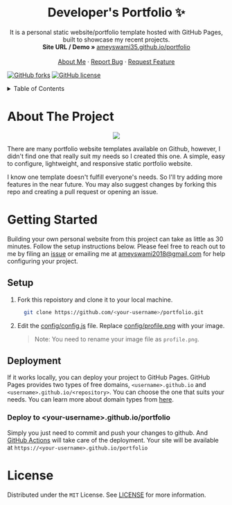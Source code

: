 <!-- PROJECT LOGO -->
<br />
<p align="center">
  <h1 align="center">Developer's Portfolio ✨</h1>

  <p align="center">
    It is a personal static website/portfolio template hosted with GitHub Pages, built to showcase my recent projects.
    <br />
    <strong>Site URL / Demo » </strong>
    <a href="https://ameyswami35.github.io/portfolio/"> ameyswami35.github.io/portfolio</a>
    <br />
    <br />
    <a href="https://ameyswami35.github.io/portfolio/">About Me</a>
    ·
    <a href="https://github.com/ameyswami35/portfolio/issues">Report Bug</a>
    ·
    <a href="https://github.com/ameyswami35/portfolio/issues">Request Feature</a>
  </p>
</p>

[![GitHub forks](https://img.shields.io/github/forks/ameyswami35/portfolio?style=for-the-badge)](https://github.com/ameyswami35/portfolio/network)
[![GitHub license](https://img.shields.io/github/license/sushant0802/portfolio?style=for-the-badge)](https://github.com/sushant0802/portfolio/blob/main/LICENSE)



<!-- TABLE OF CONTENTS -->
<details>
  <summary>Table of Contents</summary>
  <ol>
    <li>
      <a href="#about-the-project">About The Project</a>
    </li>
    <li>
      <a href="#getting-started">Getting Started</a>
      <ul>
        <li><a href="#prerequisites">Prerequisites</a></li>
        <li><a href="#setup">Setup</a></li>
      </ul>
    </li>
    <li><a href="#contributing">Contributing</a></li>
    <li><a href="#license">License</a></li>
  </ol>
</details>



<!-- ABOUT THE PROJECT -->
# About The Project

<p align="center">
  <kbd>
<img src="https://user-images.githubusercontent.com/108323714/192997058-bd51670d-bef0-4d45-9dab-a9d81945c02f.gif"></img>
   </kbd>
</p>

There are many portfolio website templates available on Github, however, I didn't find one that really suit my needs so I created this one. A simple, easy to configure, lightweight, and responsive static portfolio website.

I know one template doesn't fulfill everyone's needs. So I'll try adding more features in the near future. You may also suggest changes by forking this repo and creating a pull request or opening an issue.


<!-- GETTING STARTED -->
# Getting Started

Building your own personal website from this project can take as little as 30 minutes. Follow the setup instructions below. Please feel free to reach out to me by filing an [issue](https://github.com/ameyswami35/portfolio/issues) or emailing me at ameyswami2018@gmail.com for help configuring your project.


## Setup

1. Fork this repoistory and clone it to your local machine.
    ```sh
      git clone https://github.com/<your-username>/portfolio.git
    ``` 

2. Edit the [config/config.js](https://github.com/ameyswami35/portfolio/blob/main/config/config.js) file. Replace [config/profile.png](https://github.com/ameyswami35/portfolio/blob/main/config/profile.png) with your image. 
    >Note: You need to rename your image file as `profile.png`.


## Deployment

If it works locally, you can deploy your project to GitHub Pages. GitHub Pages provides two types of free domains, `<username>.github.io` and `<username>.github.io/<repository>`. You can choose the one that suits your needs. You can learn more about domain types from [here](https://docs.github.com/en/pages/getting-started-with-github-pages/about-github-pages#types-of-github-pages-sites).

### Deploy to \<your-username>.github.io/portfolio

Simply you just need to commit and push your changes to github. And [GitHub Actions](https://docs.github.com/en/actions/learn-github-actions/introduction-to-github-actions#overview) will take care of the deployment. Your site will be available at `https://<your-username>.github.io/portfolio`



<!-- LICENSE -->
# License

Distributed under the `MIT` License. See [LICENSE](https://github.com/sushant0802/portfolio/blob/main/LICENSE) for more information.

